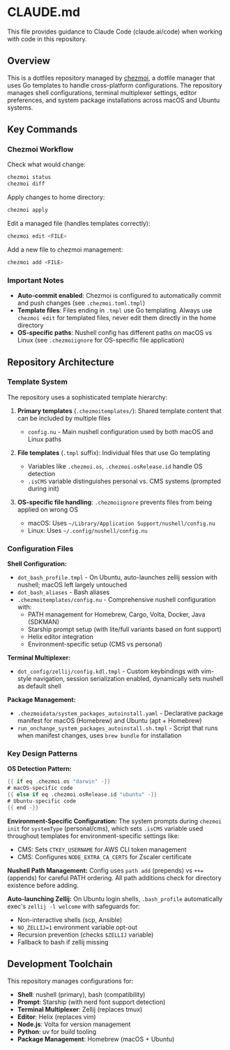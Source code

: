 # CLAUDE.md

This file provides guidance to Claude Code (claude.ai/code) when working with code in this repository.

## Overview

This is a dotfiles repository managed by [chezmoi](https://www.chezmoi.io/), a dotfile manager that uses Go templates to handle cross-platform configurations. The repository manages shell configurations, terminal multiplexer settings, editor preferences, and system package installations across macOS and Ubuntu systems.

## Key Commands

### Chezmoi Workflow

Check what would change:
```bash
chezmoi status
chezmoi diff
```

Apply changes to home directory:
```bash
chezmoi apply
```

Edit a managed file (handles templates correctly):
```bash
chezmoi edit <FILE>
```

Add a new file to chezmoi management:
```bash
chezmoi add <FILE>
```

### Important Notes

- **Auto-commit enabled**: Chezmoi is configured to automatically commit and push changes (see `.chezmoi.toml.tmpl`)
- **Template files**: Files ending in `.tmpl` use Go templating. Always use `chezmoi edit` for templated files, never edit them directly in the home directory
- **OS-specific paths**: Nushell config has different paths on macOS vs Linux (see `.chezmoiignore` for OS-specific file application)

## Repository Architecture

### Template System

The repository uses a sophisticated template hierarchy:

1. **Primary templates** (`.chezmoitemplates/`): Shared template content that can be included by multiple files
   - `config.nu` - Main nushell configuration used by both macOS and Linux paths

2. **File templates** (`.tmpl` suffix): Individual files that use Go templating
   - Variables like `.chezmoi.os`, `.chezmoi.osRelease.id` handle OS detection
   - `.isCMS` variable distinguishes personal vs. CMS systems (prompted during init)

3. **OS-specific file handling**: `.chezmoiignore` prevents files from being applied on wrong OS
   - macOS: Uses `~/Library/Application Support/nushell/config.nu`
   - Linux: Uses `~/.config/nushell/config.nu`

### Configuration Files

**Shell Configuration:**
- `dot_bash_profile.tmpl` - On Ubuntu, auto-launches zellij session with nushell; macOS left largely untouched
- `dot_bash_aliases` - Bash aliases
- `.chezmoitemplates/config.nu` - Comprehensive nushell configuration with:
  - PATH management for Homebrew, Cargo, Volta, Docker, Java (SDKMAN)
  - Starship prompt setup (with lite/full variants based on font support)
  - Helix editor integration
  - Environment-specific setup (CMS vs personal)

**Terminal Multiplexer:**
- `dot_config/zellij/config.kdl.tmpl` - Custom keybindings with vim-style navigation, session serialization enabled, dynamically sets nushell as default shell

**Package Management:**
- `.chezmoidata/system_packages_autoinstall.yaml` - Declarative package manifest for macOS (Homebrew) and Ubuntu (apt + Homebrew)
- `run_onchange_system_packages_autoinstall.sh.tmpl` - Script that runs when manifest changes, uses `brew bundle` for installation

### Key Design Patterns

**OS Detection Pattern:**
```go
{{ if eq .chezmoi.os "darwin" -}}
# macOS-specific code
{{ else if eq .chezmoi.osRelease.id "ubuntu" -}}
# Ubuntu-specific code
{{ end -}}
```

**Environment-Specific Configuration:**
The system prompts during `chezmoi init` for `systemType` (personal/cms), which sets `.isCMS` variable used throughout templates for environment-specific settings like:
- CMS: Sets `CTKEY_USERNAME` for AWS CLI token management
- CMS: Configures `NODE_EXTRA_CA_CERTS` for Zscaler certificate

**Nushell Path Management:**
Config uses `path add` (prepends) vs `++=` (appends) for careful PATH ordering. All path additions check for directory existence before adding.

**Auto-launching Zellij:**
On Ubuntu login shells, `.bash_profile` automatically exec's `zellij -l welcome` with safeguards for:
- Non-interactive shells (scp, Ansible)
- `NO_ZELLIJ=1` environment variable opt-out
- Recursion prevention (checks `$ZELLIJ` variable)
- Fallback to bash if zellij missing

## Development Toolchain

This repository manages configurations for:
- **Shell**: nushell (primary), bash (compatibility)
- **Prompt**: Starship (with nerd font support detection)
- **Terminal Multiplexer**: Zellij (replaces tmux)
- **Editor**: Helix (replaces vim)
- **Node.js**: Volta for version management
- **Python**: uv for build tooling
- **Package Management**: Homebrew (macOS + Ubuntu)
